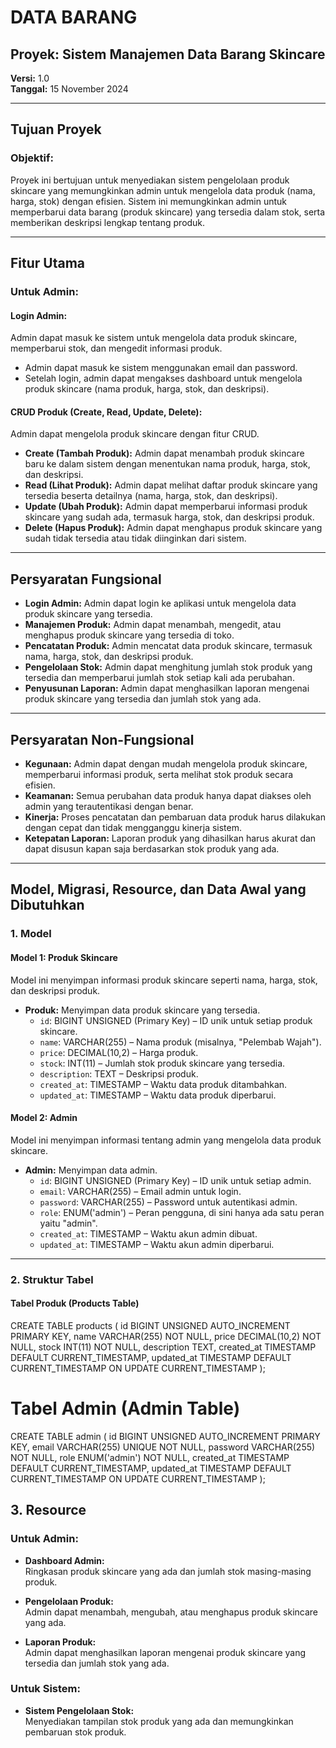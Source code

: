 # **DATA BARANG**

## **Proyek: Sistem Manajemen Data Barang Skincare**
**Versi:** 1.0  
**Tanggal:** 15 November 2024  

---

## **Tujuan Proyek**
### **Objektif:**  
Proyek ini bertujuan untuk menyediakan sistem pengelolaan produk skincare yang memungkinkan admin untuk mengelola data produk (nama, harga, stok) dengan efisien. Sistem ini memungkinkan admin untuk memperbarui data barang (produk skincare) yang tersedia dalam stok, serta memberikan deskripsi lengkap tentang produk.

---

## **Fitur Utama**

### **Untuk Admin:**
#### **Login Admin:**  
Admin dapat masuk ke sistem untuk mengelola data produk skincare, memperbarui stok, dan mengedit informasi produk.  
- Admin dapat masuk ke sistem menggunakan email dan password.  
- Setelah login, admin dapat mengakses dashboard untuk mengelola produk skincare (nama produk, harga, stok, dan deskripsi).  

#### **CRUD Produk (Create, Read, Update, Delete):**  
Admin dapat mengelola produk skincare dengan fitur CRUD.  
- **Create (Tambah Produk):** Admin dapat menambah produk skincare baru ke dalam sistem dengan menentukan nama produk, harga, stok, dan deskripsi.  
- **Read (Lihat Produk):** Admin dapat melihat daftar produk skincare yang tersedia beserta detailnya (nama, harga, stok, dan deskripsi).  
- **Update (Ubah Produk):** Admin dapat memperbarui informasi produk skincare yang sudah ada, termasuk harga, stok, dan deskripsi produk.  
- **Delete (Hapus Produk):** Admin dapat menghapus produk skincare yang sudah tidak tersedia atau tidak diinginkan dari sistem.

---

## **Persyaratan Fungsional**
- **Login Admin:** Admin dapat login ke aplikasi untuk mengelola data produk skincare yang tersedia.  
- **Manajemen Produk:** Admin dapat menambah, mengedit, atau menghapus produk skincare yang tersedia di toko.  
- **Pencatatan Produk:** Admin mencatat data produk skincare, termasuk nama, harga, stok, dan deskripsi produk.  
- **Pengelolaan Stok:** Admin dapat menghitung jumlah stok produk yang tersedia dan memperbarui jumlah stok setiap kali ada perubahan.  
- **Penyusunan Laporan:** Admin dapat menghasilkan laporan mengenai produk skincare yang tersedia dan jumlah stok yang ada.

---

## **Persyaratan Non-Fungsional**
- **Kegunaan:** Admin dapat dengan mudah mengelola produk skincare, memperbarui informasi produk, serta melihat stok produk secara efisien.  
- **Keamanan:** Semua perubahan data produk hanya dapat diakses oleh admin yang terautentikasi dengan benar.  
- **Kinerja:** Proses pencatatan dan pembaruan data produk harus dilakukan dengan cepat dan tidak mengganggu kinerja sistem.  
- **Ketepatan Laporan:** Laporan produk yang dihasilkan harus akurat dan dapat disusun kapan saja berdasarkan stok produk yang ada.

---

## **Model, Migrasi, Resource, dan Data Awal yang Dibutuhkan**

### **1. Model**
#### **Model 1: Produk Skincare**
Model ini menyimpan informasi produk skincare seperti nama, harga, stok, dan deskripsi produk.  
- **Produk:** Menyimpan data produk skincare yang tersedia.  
    - `id`: BIGINT UNSIGNED (Primary Key) – ID unik untuk setiap produk skincare.  
    - `name`: VARCHAR(255) – Nama produk (misalnya, "Pelembab Wajah").  
    - `price`: DECIMAL(10,2) – Harga produk.  
    - `stock`: INT(11) – Jumlah stok produk skincare yang tersedia.  
    - `description`: TEXT – Deskripsi produk.  
    - `created_at`: TIMESTAMP – Waktu data produk ditambahkan.  
    - `updated_at`: TIMESTAMP – Waktu data produk diperbarui.  

#### **Model 2: Admin**
Model ini menyimpan informasi tentang admin yang mengelola data produk skincare.  
- **Admin:** Menyimpan data admin.  
    - `id`: BIGINT UNSIGNED (Primary Key) – ID unik untuk setiap admin.  
    - `email`: VARCHAR(255) – Email admin untuk login.  
    - `password`: VARCHAR(255) – Password untuk autentikasi admin.  
    - `role`: ENUM('admin') – Peran pengguna, di sini hanya ada satu peran yaitu "admin".  
    - `created_at`: TIMESTAMP – Waktu akun admin dibuat.  
    - `updated_at`: TIMESTAMP – Waktu akun admin diperbarui.  

---

### **2. Struktur Tabel**
#### **Tabel Produk (Products Table)**

CREATE TABLE products (
    id BIGINT UNSIGNED AUTO_INCREMENT PRIMARY KEY,
    name VARCHAR(255) NOT NULL,
    price DECIMAL(10,2) NOT NULL,
    stock INT(11) NOT NULL,
    description TEXT,
    created_at TIMESTAMP DEFAULT CURRENT_TIMESTAMP,
    updated_at TIMESTAMP DEFAULT CURRENT_TIMESTAMP ON UPDATE CURRENT_TIMESTAMP
);
# **Tabel Admin (Admin Table)**

CREATE TABLE admin (
    id BIGINT UNSIGNED AUTO_INCREMENT PRIMARY KEY,
    email VARCHAR(255) UNIQUE NOT NULL,
    password VARCHAR(255) NOT NULL,
    role ENUM('admin') NOT NULL,
    created_at TIMESTAMP DEFAULT CURRENT_TIMESTAMP,
    updated_at TIMESTAMP DEFAULT CURRENT_TIMESTAMP ON UPDATE CURRENT_TIMESTAMP
);
## **3. Resource**

### **Untuk Admin:**
- **Dashboard Admin:**  
  Ringkasan produk skincare yang ada dan jumlah stok masing-masing produk.
  
- **Pengelolaan Produk:**  
  Admin dapat menambah, mengubah, atau menghapus produk skincare yang ada.

- **Laporan Produk:**  
  Admin dapat menghasilkan laporan mengenai produk skincare yang tersedia dan jumlah stok yang ada.

### **Untuk Sistem:**
- **Sistem Pengelolaan Stok:**  
  Menyediakan tampilan stok produk yang ada dan memungkinkan pembaruan stok produk.
